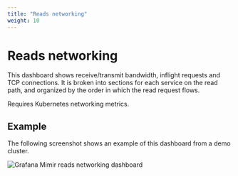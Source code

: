 ```yaml
---
title: "Reads networking"
weight: 10
---
```


# Reads networking

This dashboard shows receive/transmit bandwidth, inflight requests and TCP connections.
It is broken into sections for each service on the read path,
and organized by the order in which the read request flows.

Requires Kubernetes networking metrics.

## Example

The following screenshot shows an example of this dashboard from a demo cluster.

![Grafana Mimir reads networking dashboard](../../../../images/dashboards/mimir-reads-networking.png)
